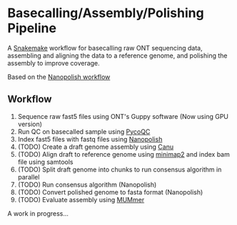 # Basecalling/Assembly/Polishing Pipeline

A [Snakemake](https://snakemake.readthedocs.io/en/stable/index.html) workflow for basecalling raw ONT sequencing data, assembling and aligning the data to a reference genome, and polishing the assembly to improve coverage.

Based on the [Nanopolish workflow](https://nanopolish.readthedocs.io/en/latest/quickstart_consensus.html)

## Workflow

1. Sequence raw fast5 files using ONT's Guppy software (Now using GPU version)
2. Run QC on basecalled sample using [PycoQC](https://github.com/a-slide/pycoQC)
3. Index fast5 files with fastq files using [Nanopolish](https://github.com/jts/nanopolish) 
4. (TODO) Create a draft genome assembly using [Canu](https://github.com/marbl/canu)
5. (TODO) Align draft to reference genome using [minimap2](https://github.com/lh3/minimap2) and index bam file using samtools
6. (TODO) Split draft genome into chunks to run consensus algorithm in parallel
7. (TODO) Run consensus algorithm (Nanopolish)
8. (TODO) Convert polished genome to fasta format (Nanopolish)
9. (TODO) Evaluate assembly using [MUMmer](https://github.com/mummer4/mummer)


A work in progress...